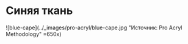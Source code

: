 # Синяя ткань

![blue-cape](../_images/pro-acryl/blue-cape.jpg "Источник: Pro Acryl Methodology" =650x)